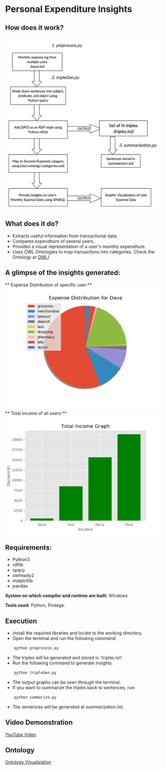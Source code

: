# Personal Expenditure Insights

## How does it work?
![Flowchart](images/Flowchart.png)

## What does it do?
- Extracts useful information from transactional data.
- Compares expenditure of several users.
- Provides a visual representation of a user's monthly expenditure.
- Uses OWL Ontologies to map transactions into categories. Check the Ontology at [OWL](http://www.visualdataweb.de/webvowl/#opts=cd=80;dd=90;%23iri=https://raw.githubusercontent.com/san1197/SER531-Project---Group-19/main/categories.owl)]

## A glimpse of the insights generated:
** Expense Distribution of specific user:**
![ExpDist](images/SpecificExpenseDist.png)

** Total Income of all users:**
![TotalIncome](images/totalIncome.png)

## Requirements:
- Python3
- rdflib
- spacy
- owlready2
- matplotlib
- pandas

**System on which compiler and runtime are built:** Windows

**Tools used:** Python, Protege.

## Execution
- Install the required libraries and locate to the working directory.
- Open the terminal and run the following command:
```bash
    python preprocess.py
```
- The triples will be generated and stored in 'triples.txt'.
- Run the following command to generate insights.
```bash
    python tripleGen.py
```
- The output graphs can be seen through the terminal.
- If you want to summarize the triples back to sentences, run:
```bash
    python summarize.py
```
- The sentences will be generated at summarization.txt.

## Video Demonstration
[YouTube Video](https://www.youtube.com/watch?v=KmKTgx5wt_Y&feature=youtu.be)

## Ontology
[Ontology Visualization](http://www.visualdataweb.de/webvowl/#opts=cd=80;dd=90;#iri=https://raw.githubusercontent.com/san1197/SER531-Project---Group-19/main/categories.owl)